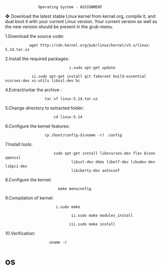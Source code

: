 
                   Operating System - ASSIGNMENT


❖ Download the latest stable Linux kernel from
kernel.org, compile it, and dual boot it with your
current Linux version. Your current version as well
as the new version should be present in the
grub-menu.

1.Download the source code: 
                           
			   wget http://cdn.kernel.org/pub/linux/kernel/v5.x/linux-5.14.tar.xz

2.Install the required packages: 
                                              
                                 i.sudo apt-get update
															
			    ii.sudo apt-get install git fakeroot build-essential ncurses-dev xz-utils libssl-dev bc

4.Extract/untar the archive :
                             
			          tar xf linux-5.14.tar.xz

5.Change directory to extracted folder:
                                  
		                  cd linux-5.14

6.Configure the kernel features:
                                
			          cp /boot/config-$(uname -r) .config

7.Install tools:
                
		                  sudo apt-get install libncurses-dev flex bison openssl
                                  libssl-dev dkms libelf-dev libudev-dev libpci-dev
                                  libiberty-dev autoconf

8.Configure the kernel:
                       
		                    make menuconfig

9.Compilation of kernel: 
                
		                   i.sudo make
								
                                  ii.sudo make modules_install
							 
                                 iii.sudo make install

10.Verification:
                              
			            uname -r

# os
